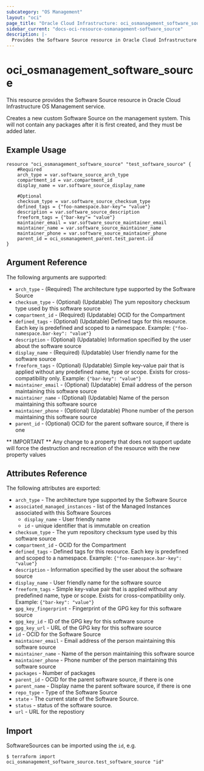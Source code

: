 ```yaml
---
subcategory: "OS Management"
layout: "oci"
page_title: "Oracle Cloud Infrastructure: oci_osmanagement_software_source"
sidebar_current: "docs-oci-resource-osmanagement-software_source"
description: |-
  Provides the Software Source resource in Oracle Cloud Infrastructure OS Management service
---
```


# oci_osmanagement_software_source
This resource provides the Software Source resource in Oracle Cloud Infrastructure OS Management service.

Creates a new custom Software Source on the management system.
This will not contain any packages after it is first created,
and they must be added later.


## Example Usage

```hcl
resource "oci_osmanagement_software_source" "test_software_source" {
	#Required
	arch_type = var.software_source_arch_type
	compartment_id = var.compartment_id
	display_name = var.software_source_display_name

	#Optional
	checksum_type = var.software_source_checksum_type
	defined_tags = {"foo-namespace.bar-key"= "value"}
	description = var.software_source_description
	freeform_tags = {"bar-key"= "value"}
	maintainer_email = var.software_source_maintainer_email
	maintainer_name = var.software_source_maintainer_name
	maintainer_phone = var.software_source_maintainer_phone
	parent_id = oci_osmanagement_parent.test_parent.id
}
```

## Argument Reference

The following arguments are supported:

* `arch_type` - (Required) The architecture type supported by the Software Source
* `checksum_type` - (Optional) (Updatable) The yum repository checksum type used by this software source
* `compartment_id` - (Required) (Updatable) OCID for the Compartment
* `defined_tags` - (Optional) (Updatable) Defined tags for this resource. Each key is predefined and scoped to a namespace. Example: `{"foo-namespace.bar-key": "value"}` 
* `description` - (Optional) (Updatable) Information specified by the user about the software source
* `display_name` - (Required) (Updatable) User friendly name for the software source
* `freeform_tags` - (Optional) (Updatable) Simple key-value pair that is applied without any predefined name, type or scope. Exists for cross-compatibility only. Example: `{"bar-key": "value"}` 
* `maintainer_email` - (Optional) (Updatable) Email address of the person maintaining this software source
* `maintainer_name` - (Optional) (Updatable) Name of the person maintaining this software source
* `maintainer_phone` - (Optional) (Updatable) Phone number of the person maintaining this software source
* `parent_id` - (Optional) OCID for the parent software source, if there is one


** IMPORTANT **
Any change to a property that does not support update will force the destruction and recreation of the resource with the new property values

## Attributes Reference

The following attributes are exported:

* `arch_type` - The architecture type supported by the Software Source
* `associated_managed_instances` - list of the Managed Instances associated with this Software Sources
	* `display_name` - User friendly name
	* `id` - unique identifier that is immutable on creation
* `checksum_type` - The yum repository checksum type used by this software source
* `compartment_id` - OCID for the Compartment
* `defined_tags` - Defined tags for this resource. Each key is predefined and scoped to a namespace. Example: `{"foo-namespace.bar-key": "value"}` 
* `description` - Information specified by the user about the software source
* `display_name` - User friendly name for the software source
* `freeform_tags` - Simple key-value pair that is applied without any predefined name, type or scope. Exists for cross-compatibility only. Example: `{"bar-key": "value"}` 
* `gpg_key_fingerprint` - Fingerprint of the GPG key for this software source
* `gpg_key_id` - ID of the GPG key for this software source
* `gpg_key_url` - URL of the GPG key for this software source
* `id` - OCID for the Software Source
* `maintainer_email` - Email address of the person maintaining this software source
* `maintainer_name` - Name of the person maintaining this software source
* `maintainer_phone` - Phone number of the person maintaining this software source
* `packages` - Number of packages
* `parent_id` - OCID for the parent software source, if there is one
* `parent_name` - Display name the parent software source, if there is one
* `repo_type` - Type of the Software Source
* `state` - The current state of the Software Source.
* `status` - status of the software source.
* `url` - URL for the repostiory

## Import

SoftwareSources can be imported using the `id`, e.g.

```
$ terraform import oci_osmanagement_software_source.test_software_source "id"
```

